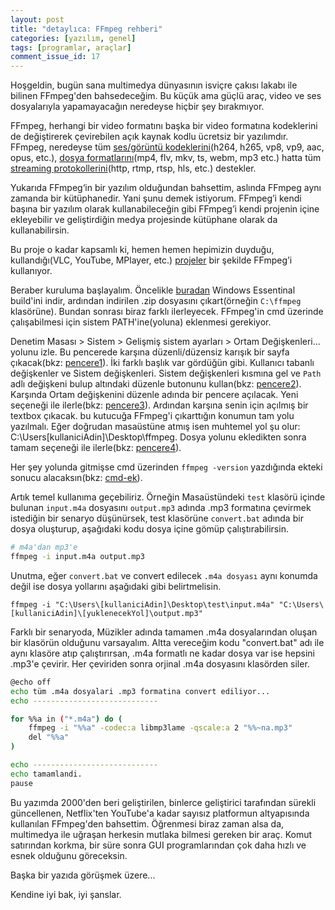 ```yaml
---
layout: post
title: "detaylıca: FFmpeg rehberi"
categories: [yazılım, genel]
tags: [programlar, araçlar]
comment_issue_id: 17
---
```


Hoşgeldin, bugün sana multimedya dünyasının isviçre çakısı lakabı ile bilinen FFmpeg'den bahsedeceğim. Bu küçük ama güçlü araç, video ve ses dosyalarıyla yapamayacağın neredeyse hiçbir şey bırakmıyor.

FFmpeg, herhangi bir video formatını başka bir video formatına kodeklerini de değiştirerek çevirebilen açık kaynak kodlu ücretsiz bir yazılımdır. FFmpeg, neredeyse tüm  [ses/görüntü kodeklerini](https://www.ffmpeg.org/ffmpeg-codecs.html)(h264, h265, vp8, vp9, aac, opus, etc.), [dosya formatlarını](https://www.ffmpeg.org/ffmpeg-formats.html)(mp4, flv, mkv, ts, webm, mp3 etc.) hatta tüm [streaming protokollerini](https://www.ffmpeg.org/ffmpeg-protocols.html)(http, rtmp, rtsp, hls, etc.) destekler.

Yukarıda FFmpeg‘in bir yazılım olduğundan bahsettim, aslında FFmpeg aynı zamanda bir kütüphanedir. Yani şunu demek istiyorum. FFmpeg’i kendi başına bir yazılım olarak kullanabileceğin gibi FFmpeg’i kendi projenin içine ekleyebilir ve geliştirdiğin medya projesinde kütüphane olarak da kullanabilirsin.

Bu proje o kadar kapsamlı ki, hemen hemen hepimizin duyduğu, kullandığı(VLC, YouTube, MPlayer, etc.) [projeler](https://trac.ffmpeg.org/wiki/Projects) bir şekilde FFmpeg’i kullanıyor.

Beraber kuruluma başlayalım. Öncelikle [buradan](https://www.gyan.dev/ffmpeg/builds/ffmpeg-git-essentials.7z) Windows Essentinal build'ini indir, ardından indirilen .zip dosyasını çıkart(örneğin `C:\ffmpeg` klasörüne). Bundan sonrası biraz farklı ilerleyecek. FFmpeg'in cmd üzerinde çalışabilmesi için sistem PATH'ine(yoluna) eklenmesi gerekiyor.

Denetim Masası > Sistem > Gelişmiş sistem ayarları > Ortam Değişkenleri... yolunu izle. Bu pencerede karşına düzenli/düzensiz karışık bir sayfa çıkacak(bkz: [pencere1](https://files.catbox.moe/p7qrau.PNG)). İki farklı başlık var gördüğün gibi. Kullanıcı tabanlı değişkenler ve Sistem değişkenleri. Sistem değişkenleri kısmına gel ve ````Path```` adlı değişkeni bulup altındaki düzenle butonunu kullan(bkz: [pencere2](https://files.catbox.moe/624bx0.PNG)). Karşında Ortam değişkenini düzenle adında bir pencere açılacak. Yeni seçeneği ile ilerle(bkz: [pencere3](https://files.catbox.moe/s90pkn.PNG)). Ardından karşına senin için açılmış bir textbox çıkacak. bu kutucuğa FFmpeg'i çıkarttığın konumun tam yolu yazılmalı. Eğer doğrudan masaüstüne atmış isen muhtemel yol şu olur: C:\Users\[kullaniciAdin]\Desktop\ffmpeg. Dosya yolunu ekledikten sonra tamam seçeneği ile ilerle(bkz: [pencere4](https://files.catbox.moe/2pn1x8.png)).

Her şey yolunda gitmişse cmd üzerinden ````ffmpeg -version```` yazdığında ekteki sonucu alacaksın(bkz: [cmd-ek](https://files.catbox.moe/7zgw12.PNG)).

Artık temel kullanıma geçebiliriz. Örneğin Masaüstündeki ````test```` klasörü içinde bulunan ````input.m4a```` dosyasını ````output.mp3```` adında .mp3 formatına çevirmek istediğin bir senaryo düşünürsek, test klasörüne ````convert.bat```` adında bir dosya oluşturup, aşağıdaki kodu dosya içine gömüp çalıştırabilirsin.

````bash
# m4a'dan mp3'e
ffmpeg -i input.m4a output.mp3
````

Unutma, eğer ````convert.bat```` ve convert edilecek ````.m4a dosyası```` aynı konumda değil ise dosya yollarını aşağıdaki gibi belirtmelisin.

````
ffmpeg -i "C:\Users\[kullaniciAdin]\Desktop\test\input.m4a" "C:\Users\[kullaniciAdin]\[yuklenecekYol]\output.mp3"
````

Farklı bir senaryoda, Müzikler adında tamamen .m4a dosyalarından oluşan bir klasörün olduğunu varsayalım. Altta vereceğim kodu "convert.bat" adı ile aynı klasöre atıp çalıştırırsan, .m4a formatlı ne kadar dosya var ise hepsini .mp3'e çevirir. Her çeviriden sonra orjinal .m4a dosyasını klasörden siler.

````bash
@echo off
echo tüm .m4a dosyalari .mp3 formatina convert ediliyor...
echo ----------------------------

for %%a in ("*.m4a") do (
    ffmpeg -i "%%a" -codec:a libmp3lame -qscale:a 2 "%%~na.mp3"
    del "%%a"
)

echo ----------------------------
echo tamamlandi.
pause
````

Bu yazımda 2000'den beri geliştirilen, binlerce geliştirici tarafından sürekli güncellenen, Netflix'ten YouTube'a kadar sayısız platformun altyapısında kullanılan FFmpeg'den bahsettim. Öğrenmesi biraz zaman alsa da, multimedya ile uğraşan herkesin mutlaka bilmesi gereken bir araç. Komut satırından korkma, bir süre sonra GUI programlarından çok daha hızlı ve esnek olduğunu göreceksin.

Başka bir yazıda görüşmek üzere...

Kendine iyi bak, iyi şanslar.

